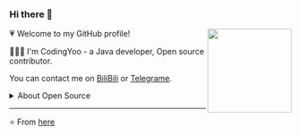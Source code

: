 ### Hi there 👋

<img src="https://cdn.jsdelivr.net/gh/CodingYoo/CDN@1.1/123.png" align="right" height="150">

:heartpulse:  Welcome to my GitHub profile!

👨🏻‍💻 I'm CodingYoo - a Java developer,  Open source contributor.

You can contact me on [BiliBili](https://space.bilibili.com/428236132) or [Telegrame](https://t.me/doslphx).

<details>
<summary>About Open Source </summary>

🚀 Some of my main projects:

- [java-practice](https://github.com/CodingYoo/itheimaHomework) - A simple demo.


👀 [Get More ...](https://github.com/CodingYoo)

</details>

---
⭐️ From [here](https://github.com/CodingYoo)
